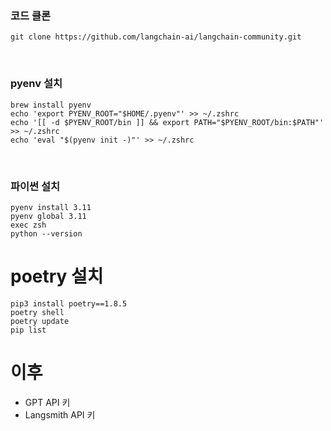### 코드 클론
```
git clone https://github.com/langchain-ai/langchain-community.git
```

<br>

### pyenv 설치
```
brew install pyenv
echo 'export PYENV_ROOT="$HOME/.pyenv"' >> ~/.zshrc                               
echo '[[ -d $PYENV_ROOT/bin ]] && export PATH="$PYENV_ROOT/bin:$PATH"' >> ~/.zshrc
echo 'eval "$(pyenv init -)"' >> ~/.zshrc  
```

<br>

### 파이썬 설치
```
pyenv install 3.11
pyenv global 3.11
exec zsh
python --version
```

# poetry 설치
```
pip3 install poetry==1.8.5
poetry shell
poetry update
pip list
```

# 이후
- GPT API 키
- Langsmith API 키



